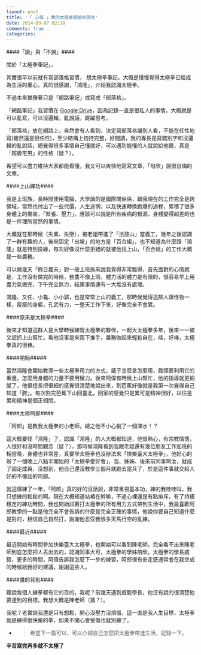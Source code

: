 ```yaml
---
layout: post
title: '「 心情 」我的太極拳開始到現在'
date: 2014-09-07 02:18
comments: true
categories: 
---
```

####「說」與「不說」####

關於「太極拳筆記」，

其實很早以前就有寫部落格習慣， 想太極拳筆記，大概是慢慢覺得太極拳已經成為生活的重心，真的很感謝，「鴻隆」，介紹我認識太極拳。

不過本來猶豫著只是「網路筆記」或寫成「部落格」。

「網路筆記」我習慣在 [Google Drive](https://drive.google.com/#my-drive)，因為記錄一直是很私人的事情，大概就是可以亂寫，可以沒邏輯，亂說話，跳躍思考。

「部落格」放在網路上，自然會有人看到，決定寫部落格讓別人看，不能在任性地寫(雖然還是很任性)，至少結構上抱持完整，好閱讀，我的專長是寫錯別字和沒邏輯的亂說話，總覺得很多事情自己懂就好，可以遇到能懂的人就說給他聽，真是「超級宅男」的性格（疑？）。

希望可以盡力維持大家都能看懂，我又可以爽快地寫寫文章，「培欣」說很自嗨的文章。

####上山練功####

我是上班族，長時間使用電腦，大學讀的是國際關係係，跟我現在的工作完全是跨領域，當然也付出了一些代價，人生迷惘，以及快速轉換跑爆的過程，累積了很多身體上的傷害，「緊張、壓力」，應該可以說是所有疾病的根源，身體變得超差的也是一件理所當然的事情。

大概就在那時候（失業、失戀），被老姐帶進了「法鼓山」當義工，幾年之後認識了一群有趣的人，後來固定「出坡」的地方是「百合組」，也不知道為什麼跟「鴻隆」就是特別投緣，每次好像沒什麼拒絕的就被他找上山，「百合組」的工作大概是一些農務。

可以做幾天「假日農夫」對一般上班族來說我覺得非常難得，首先面對的心情就是，工作沒有做完的時候，務農不像上班，體力活的體力是有限的，很容易早上用盡力氣做完，下午完全無力，結果事情還有一大堆沒有處理。

鴻隆、又任、小龜、小小郭，也是常常上山的義工，那時候覺得這群人跟怪物一樣，瘦瘦的身軀，孔武有力，一整天工作下來，好像完全不會累。

####原來是太極拳####

後來才知道這群人是大學時候練習太極拳的夥伴，一起大太極拳多年，後來一一被又認抓上山幫忙。看他沒事是來兩下推手，農務做起來輕鬆自在，哇，好棒，太極拳真的很棒。

####開始#####

當然鴻隆會開始教導一些太極拳用力的方式，鏟子怎麼拿怎麼用，鋤頭要利用它的重量，怎麼用身體的力量不要用蠻力。後來阿偉有時候上山幫忙，他的指導就更細膩了，他很擅長把很細的感覺很清楚地說出來，割芭蕉好像就是我第一次覺得自己知道「胯」。每次割完芭蕉下山回臺北，回家的感覺只是累可是精神很好，以往是累和精神是個正相關。

####太極啊郎####

「阿郎」是教我太極拳的小老師，總之他不小心躺了一個渾水！？

這大概要怪「鴻隆」了，認識「鴻隆」的人大概都知道，他很熱心，有宗教情懷，人很好和沒時間觀念（疑？），那時候鴻隆看到我跟老姐還有幾位朋友工作加班的相當晚，身體也非常差，真要學太極拳也沒辦法來「快樂臺大太極拳」，他好心的辦了一個晚上八點半開始的「太極拳愛好會」，我、姊姊、後來前同事啊汝，就成了固定成員，沒想到，他自己還沒教學三個月就跑去當兵了，於是這件事就交給人好的不像話的阿郎。

就這樣練了一年，「阿郎」真的好的沒話說，非常重視基本功，練的我哇哇叫，我只想練的鬆鬆的啊。現在大概知道站樁在幹嘛，不過心裡還是有點排斥，有了持續穩定的練功時間，我也開始試著打太極拳的所有用力方式帶到生活中，我最喜歡阿郎教學的一點是他完全不會告訴的什麼是完全正確的事情，他說你要自己知道什麼是對的，相信自己自然打，謝謝他忍受我很多天馬行空的亂練。

####最近#####

最近開始有時間參加快樂臺大太極拳，也開始可以看到陳老師，完全看不出來陳老師到底怎麼把人丟出去的，認識同事大可，太極拳的學姊陪欣，太極拳的學長威毅，更多的時間，阿偉告訴我怎麼下一步的練習，阿郎很有安定感通常會在我空或的時候給我好的建議，謝謝這些人。

####誰的背影####

聽說每個人練拳都有它的目的，我呢？前幾天遇到威毅學長，他沒有說的很清楚他要達到的目標，我想大概是陳老師（猜？）。

我呢？老實說我還是只有想鬆，開心沒壓力沒煩惱，這一直是我人生目標，太極拳就是練得很快樂的拳，如果不開心會受傷也就別練了。

- > 希望下一篇可以，可以介紹自己怎麼把太極拳帶進生活，記錄一下。

<b>辛苦寫完再多就不太極了</b>








